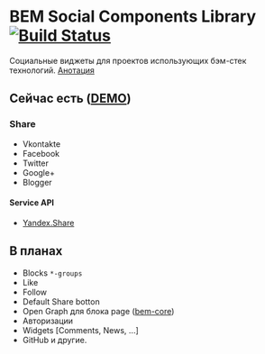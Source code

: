 # BEM Social Components Library [![Build Status](https://travis-ci.org/voischev/bem-social.svg?branch=master)](https://travis-ci.org/voischev/bem-social)

Социальные виджеты для проектов иcпользующих бэм-стек технологий. 
[Анотация](http://ru.bem.info/forum/issues/-634/)

## Сейчас есть ([DEMO](http://voischev.github.io/bem-social/))

### Share

+ Vkontakte
+ Facebook
+ Twitter
+ Google+
+ Blogger

#### Service API
+ [Yandex.Share](http://api.yandex.ru/share/)


## В планах

+ Blocks `*-groups`
+ Like
+ Follow
+ Default Share botton
+ Open Graph для блока page ([bem-core](http://github.com/bem/bem-core))
+ Авторизации
+ Widgets [Comments, News, ...]
+ GitHub и другие.
